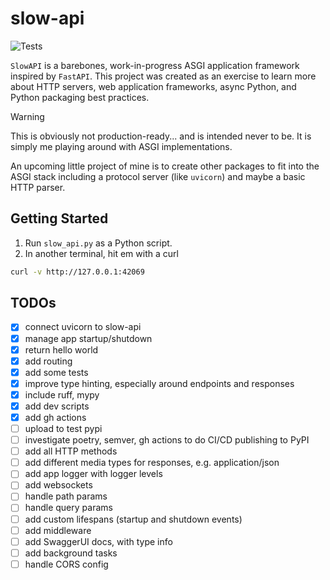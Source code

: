 # slow-api

![Tests](https://github.com/cooperellidge/slow-api/actions/workflows/tests.yml/badge.svg)

`SlowAPI` is a barebones, work-in-progress ASGI application framework inspired by `FastAPI`.
This project was created as an exercise to learn more about HTTP servers, web application frameworks, async Python, and Python packaging best practices.

> [!WARNING]
> This is obviously not production-ready... and is intended never to be.
> It is simply me playing around with ASGI implementations.

An upcoming little project of mine is to create other packages to fit into the ASGI stack including a protocol server (like `uvicorn`) and maybe a basic HTTP parser.

## Getting Started
1. Run `slow_api.py` as a Python script.
2. In another terminal, hit em with a curl
```bash
curl -v http://127.0.0.1:42069
```

## TODOs
- [x] connect uvicorn to slow-api
- [x] manage app startup/shutdown
- [x] return hello world
- [x] add routing
- [x] add some tests
- [x] improve type hinting, especially around endpoints and responses
- [x] include ruff, mypy
- [x] add dev scripts
- [x] add gh actions
- [ ] upload to test pypi
- [ ] investigate poetry, semver, gh actions to do CI/CD publishing to PyPI
- [ ] add all HTTP methods
- [ ] add different media types for responses, e.g. application/json
- [ ] add app logger with logger levels
- [ ] add websockets
- [ ] handle path params
- [ ] handle query params
- [ ] add custom lifespans (startup and shutdown events)
- [ ] add middleware
- [ ] add SwaggerUI docs, with type info
- [ ] add background tasks
- [ ] handle CORS config
